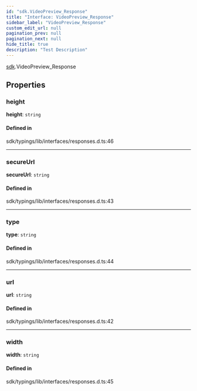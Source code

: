 ```yaml
---
id: "sdk.VideoPreview_Response"
title: "Interface: VideoPreview_Response"
sidebar_label: "VideoPreview_Response"
custom_edit_url: null
pagination_prev: null
pagination_next: null
hide_title: true
description: "Test Description"
---
```


[sdk](../namespaces/sdk.md).VideoPreview_Response

## Properties

### height

**height**: `string`

#### Defined in

sdk/typings/lib/interfaces/responses.d.ts:46

---

### secureUrl

**secureUrl**: `string`

#### Defined in

sdk/typings/lib/interfaces/responses.d.ts:43

---

### type

**type**: `string`

#### Defined in

sdk/typings/lib/interfaces/responses.d.ts:44

---

### url

**url**: `string`

#### Defined in

sdk/typings/lib/interfaces/responses.d.ts:42

---

### width

**width**: `string`

#### Defined in

sdk/typings/lib/interfaces/responses.d.ts:45
